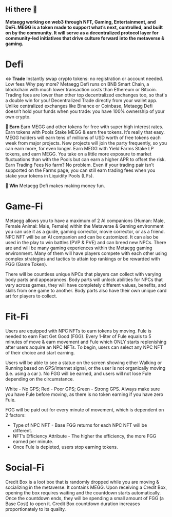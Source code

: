 ## Hi there 👋



**Metaegg working on web3 through NFT, Gaming, Entertainment, and DeFi. MEGG is a token made to support what’s next, controlled, and built on by the community. It will serve as a decentralized protocol layer for community-led initiatives that drive culture forward into the metaverse & gaming.**

# Defi
**↔️ Trade**
Instantly swap crypto tokens: no registration or account needed.
Low fees
Why pay more? Metaegg Defi runs on BNB Smart Chain, a blockchain with much lower transaction costs than Ethereum or Bitcoin.
Trading fees are lower than other top decentralized exchanges too, so that's a double win for you!
Decentralized
Trade directly from your wallet app.
Unlike centralized exchanges like Binance or Coinbase, Metaegg Defi doesn’t hold your funds when you trade: you have 100% ownership of your own crypto.

**💸 Earn**
Earn MEGG and other tokens for free with super high interest rates.
Earn tokens with Pools
Stake MEGG & earn free tokens. It’s really that easy.
MEGG holders will earn tens of millions of USD worth of free tokens each week from major projects. New projects will join the party frequently, so you can earn more, for even longer.
Earn MEGG with Yield Farms
Stake LP tokens, and earn MEGG. You take on a little more exposure to market fluctuations than with the Pools but can earn a higher APR to offset the risk.
Earn Trading Fees
No farm? No problem. Even if your trading pair isn’t supported on the Farms page, you can still earn trading fees when you stake your tokens in Liquidity Pools (LPs).

**🎲 Win**
Metaegg Defi makes making money fun.

# Game-Fi
Metaegg allows you to have a maximum of 2 AI companions (Human: Male, Female Animal: Male, Female) within the Metaverse & Gaming environment you can use it as a guide, gaming corrector, movie corrector, or as a friend. NPC NFT will be an AI companion and can be customized. It can also be used in the play to win battles (PVP & PVE) and can breed new NPCs.
There are and will be many gaming experiences within the Metaegg gaming environment. Many of them will have players compete with each other using complex strategies and tactics to attain top rankings or be rewarded with FGG (Game Token).

There will be countless unique NPCs that players can collect with varying body parts and appearances. Body parts will unlock abilities for NPCs that vary across games, they will have completely different values, benefits, and skills from one game to another. Body parts also have their own unique card art for players to collect.

# Fit-Fi
Users are equipped with NPC NFTs to earn tokens by moving. Fule is needed to earn Fast Get Good (FGG). Every 1-liter of Fule equals to 5 minutes of move & earn movement and Fule which ONLY starts replenishing after users acquire an NPC NFTs. 
To begin, users can select any NPC NFT of their choice and start earning.

Users will be able to see a statue on the screen showing either Walking or Running based on GPS/internet signal, or the user is not organically moving (i.e. using a car ). No FGG will be earned, and users will not lose Fule depending on the circumstance.

White - No GPS; Red - Poor GPS; Green - Strong GPS. Always make sure you have Fule before moving, as there is no token earning if you have zero Fule.

FGG will be paid out for every minute of movement, which is dependent on 2 factors:
- Type of NPC NFT - Base FGG returns for each NPC NFT will be different.
- NFT’s Efficiency Attribute - The higher the efficiency, the more FGG earned per minute.
- Once Fule is depleted, users stop earning tokens.

# Social-Fi 
Credit Box is a loot box that is randomly dropped while you are moving & socializing in the metaverse. It contains MEGG.
Upon receiving a Credit Box, opening the box requires waiting and the countdown starts automatically. Once the countdown ends, they will be spending a small amount of FGG (a Base Cost) to open it. Credit Box countdown duration increases proportionately to its quality.

